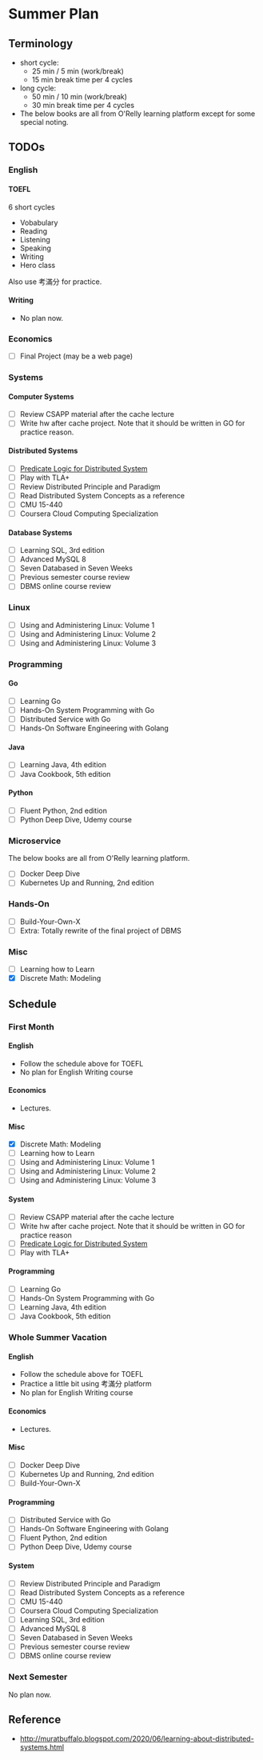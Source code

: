 # Summer Plan

## Terminology
- short cycle: 
    -  25 min / 5 min (work/break)
    - 15 min break time per 4 cycles
- long cycle: 
    - 50 min / 10 min (work/break)
    - 30 min break time per 4 cycles
- The below books are all from O'Relly learning platform except for some special noting.

## TODOs

### English

#### TOEFL
6 short cycles
- Vobabulary
- Reading
- Listening
- Speaking
- Writing
- Hero class

Also use 考滿分 for practice.

#### Writing
- No plan now.

### Economics
- [ ] Final Project (may be a web page)

### Systems

#### Computer Systems
- [ ] Review CSAPP material after the cache lecture
- [ ] Write hw after cache project. Note that it should be written in GO for practice reason.

#### Distributed Systems
- [ ] [Predicate Logic for Distributed System](https://cse.buffalo.edu/~demirbas/CSE586/book.pdf)
- [ ] Play with TLA+
- [ ] Review Distributed Principle and Paradigm
- [ ] Read Distributed System Concepts as a reference
- [ ] CMU 15-440
- [ ] Coursera Cloud Computing Specialization

#### Database Systems
- [ ] Learning SQL, 3rd edition
- [ ] Advanced MySQL 8
- [ ] Seven Databased in Seven Weeks
- [ ] Previous semester course review
- [ ] DBMS online course review

### Linux
- [ ] Using and Administering Linux: Volume 1
- [ ] Using and Administering Linux: Volume 2
- [ ] Using and Administering Linux: Volume 3

###  Programming

#### Go
- [ ] Learning Go
- [ ] Hands-On System Programming with Go
- [ ] Distributed Service with Go 
- [ ] Hands-On Software Engineering with Golang

#### Java
- [ ] Learning Java, 4th edition
- [ ] Java Cookbook, 5th edition

#### Python
- [ ] Fluent Python, 2nd edition
- [ ] Python Deep Dive, Udemy course

### Microservice
The below books are all from O'Relly learning platform.
- [ ] Docker Deep Dive
- [ ] Kubernetes Up and Running, 2nd edition

### Hands-On
- [ ] Build-Your-Own-X
- [ ] Extra: Totally rewrite of the final project of DBMS

### Misc
- [ ] Learning how to Learn
- [x] Discrete Math: Modeling

## Schedule

### First Month

#### English 
- Follow the schedule above for TOEFL
- No plan for English Writing course

#### Economics
- Lectures.

#### Misc
- [x] Discrete Math: Modeling
- [ ] Learning how to Learn
- [ ] Using and Administering Linux: Volume 1
- [ ] Using and Administering Linux: Volume 2
- [ ] Using and Administering Linux: Volume 3

#### System
- [ ] Review CSAPP material after the cache lecture
- [ ] Write hw after cache project. Note that it should be written in GO for practice reason
- [ ] [Predicate Logic for Distributed System](https://cse.buffalo.edu/~demirbas/CSE586/book.pdf)
- [ ] Play with TLA+

#### Programming
- [ ] Learning Go
- [ ] Hands-On System Programming with Go
- [ ] Learning Java, 4th edition
- [ ] Java Cookbook, 5th edition

### Whole Summer Vacation

#### English 
- Follow the schedule above for TOEFL
- Practice a little bit using 考滿分 platform
- No plan for English Writing course

#### Economics
- Lectures.

#### Misc
- [ ] Docker Deep Dive
- [ ] Kubernetes Up and Running, 2nd edition
- [ ] Build-Your-Own-X

#### Programming
- [ ] Distributed Service with Go 
- [ ] Hands-On Software Engineering with Golang
- [ ] Fluent Python, 2nd edition
- [ ] Python Deep Dive, Udemy course

#### System
- [ ] Review Distributed Principle and Paradigm
- [ ] Read Distributed System Concepts as a reference
- [ ] CMU 15-440
- [ ] Coursera Cloud Computing Specialization
- [ ] Learning SQL, 3rd edition
- [ ] Advanced MySQL 8
- [ ] Seven Databased in Seven Weeks
- [ ] Previous semester course review
- [ ] DBMS online course review

### Next Semester
No plan now.

## Reference
- http://muratbuffalo.blogspot.com/2020/06/learning-about-distributed-systems.html